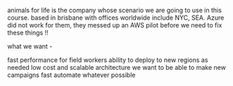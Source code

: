 

animals for life is the company whose scenario we are going to use in this course.
based in brisbane with offices worldwide include NYC, SEA. 
Azure did not work for them, they messed up an AWS pilot before
we need to fix these things !!

what we want -

fast performance for field workers
ability to deploy to new regions as needed
low cost and scalable architecture
we want to be able to make new campaigns fast
automate whatever possible
